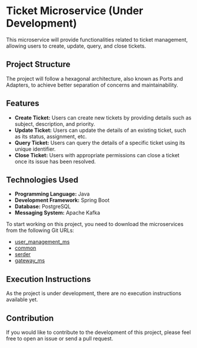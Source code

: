 # Ticket Microservice (Under Development)

This microservice will provide functionalities related to ticket management, allowing users to create, update, query, and close tickets.

## Project Structure

The project will follow a hexagonal architecture, also known as Ports and Adapters, to achieve better separation of concerns and maintainability.

## Features

- **Create Ticket:** Users can create new tickets by providing details such as subject, description, and priority.
- **Update Ticket:** Users can update the details of an existing ticket, such as its status, assignment, etc.
- **Query Ticket:** Users can query the details of a specific ticket using its unique identifier.
- **Close Ticket:** Users with appropriate permissions can close a ticket once its issue has been resolved.

## Technologies Used

- **Programming Language:** Java
- **Development Framework:** Spring Boot
- **Database:** PostgreSQL
- **Messaging System:** Apache Kafka

To start working on this project, you need to download the microservices from the following Git URLs:
- [user_management_ms](https://github.com/jaimeGarita/user_management)
- [common](https://github.com/jaimeGarita/common)
- [serder](https://github.com/jaimeGarita/serder)
- [gateway_ms](https://github.com/jaimeGarita/gateway_ms)

## Execution Instructions

As the project is under development, there are no execution instructions available yet.

## Contribution

If you would like to contribute to the development of this project, please feel free to open an issue or send a pull request.